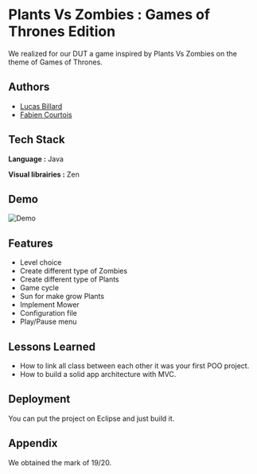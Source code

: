 
# Plants Vs Zombies : Games of Thrones Edition

We realized for our DUT a game inspired by Plants Vs Zombies on the theme of Games of Thrones.




## Authors

- [Lucas Billard](https://www.github.com/Azuki)
- [Fabien Courtois](https://www.github.com/Fabinours)

  
## Tech Stack

**Language :** Java

**Visual librairies :** Zen




  
## Demo

![Demo](https://github.com/Azukiro/PVZGot/blob/main/demo.gif?raw=True)

  
## Features

- Level choice
- Create different type of Zombies
- Create different type of Plants
- Game cycle
- Sun for make grow Plants
- Implement Mower
- Configuration file
- Play/Pause menu

  
## Lessons Learned

- How to link all class between each other it was your first POO project.
- How to build a solid app architecture with MVC.

  
## Deployment

You can put the project on Eclipse and just build it.

  
## Appendix

We obtained the mark of 19/20.

  